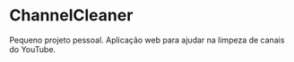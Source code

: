 # ChannelCleaner
Pequeno projeto pessoal. Aplicação web para ajudar na  limpeza de canais do YouTube.
